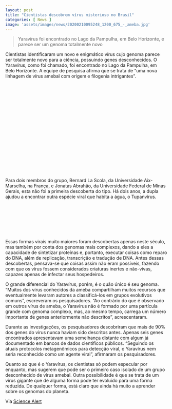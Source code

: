 ```yaml
---
layout: post
title: "Cientistas descobrem vírus misterioso no Brasil"
categories: [ News ]
image: 'assets/images/news/20200210095248_1200_675_-_ameba.jpg'
---
```


> Yaravírus foi encontrado no Lago da Pampulha, em Belo Horizonte, e parece ser um genoma totalmente novo

Cientistas identificaram um novo e enigmático vírus cujo genoma parece ser totalmente novo para a ciência, possuindo genes desconhecidos. O Yaravírus, como foi chamado, foi encontrado no Lago da Pampulha, em Belo Horizonte. A equipe de pesquisa afirma que se trata de “uma nova linhagem de vírus amebal com origem e filogenia intrigantes”.

<!-- QUADRADO -->
<script async src="//pagead2.googlesyndication.com/pagead/js/adsbygoogle.js"></script>
<ins class="adsbygoogle"
style="display:inline-block;width:336px;height:280px"
data-ad-client="ca-pub-2838251107855362"
data-ad-slot="5351066970"></ins>
<script>
(adsbygoogle = window.adsbygoogle || []).push({});
</script>

Para dois membros do grupo, Bernard La Scola, da Universidade Aix-Marselha, na França, e Jonatas Abrahão, da Universidade Federal de Minas Gerais, esta não foi a primeira descoberta do tipo. Há dois anos, a dupla ajudou a encontrar outra espécie viral que habita a água, o Tupanvírus.

<!-- MINI ANÚNCIO -->
<script async src="//pagead2.googlesyndication.com/pagead/js/adsbygoogle.js"></script>
<!-- Games Root -->
<ins class="adsbygoogle"
style="display:inline-block;width:730px;height:95px"
data-ad-client="ca-pub-2838251107855362"
data-ad-slot="5351066970"></ins>
<script>
(adsbygoogle = window.adsbygoogle || []).push({});
</script>

Essas formas virais muito maiores foram descobertas apenas neste século, mas também por conta dos genomas mais complexos, dando a eles a capacidade de sintetizar proteínas e, portanto, executar coisas como reparo do DNA, além de replicação, transcrição e tradução de DNA. Antes dessas descobertas, pensava-se que coisas assim não eram possíveis, fazendo com que os vírus fossem considerados criaturas inertes e não-vivas, capazes apenas de infectar seus hospedeiros.

<!-- RETANGULO LARGO 2 -->
<script async src="//pagead2.googlesyndication.com/pagead/js/adsbygoogle.js"></script>
<ins class="adsbygoogle"
style="display:block; text-align:center;"
data-ad-layout="in-article"
data-ad-format="fluid"
data-ad-client="ca-pub-2838251107855362"
data-ad-slot="8549252987"></ins>
<script>
(adsbygoogle = window.adsbygoogle || []).push({});
</script>

O grande diferencial do Yaravírus, porém, é o quão único é seu genoma. “Muitos dos vírus conhecidos da ameba compartilham muitos recursos que eventualmente levaram autores a classificá-los em grupos evolutivos comuns”, escreveram os pesquisadores. “Ao contrário do que é observado em outros vírus de ameba, o Yaravírus não é formado por uma partícula grande com genoma complexo, mas, ao mesmo tempo, carrega um número importante de genes anteriormente não descritos”, acrescentaram.

<!-- RETANGULO LARGO -->
<script async src="https://pagead2.googlesyndication.com/pagead/js/adsbygoogle.js"></script>
<!-- Informat -->
<ins class="adsbygoogle"
style="display:block"
data-ad-client="ca-pub-2838251107855362"
data-ad-slot="2327980059"
data-ad-format="auto"
data-full-width-responsive="true"></ins>
<script>
(adsbygoogle = window.adsbygoogle || []).push({});
</script>

Durante as investigações, os pesquisadores descobriram que mais de 90% dos genes do vírus nunca haviam sido descritos antes. Apenas seis genes encontrados apresentavam uma semelhança distante com algum já documentado em bancos de dados científicos públicos. “Seguindo os atuais protocolos metagenômicos para detecção viral, o Yaravírus nem seria reconhecido como um agente viral”, afirmaram os pesquisadores.

Quanto ao que é o Yaravírus, os cientistas só podem especular por enquanto, mas sugerem que pode ser o primeiro caso isolado de um grupo desconhecido de vírus amebal. Outra possibilidade é que se trata de um vírus gigante que de alguma forma pode ter evoluído para uma forma reduzida. De qualquer forma, está claro que ainda há muito a aprender sobre os genomas do planeta.

Via [Science Alert](https://www.sciencealert.com/mysterious-virus-discovered-in-brazil-has-no-known-genes-scientists-can-identify)
